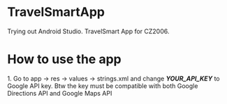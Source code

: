 # TravelSmartApp
Trying out Android Studio. TravelSmart App for CZ2006.

<h1>How to use the app</h1>
1. Go to app -> res -> values -> strings.xml and change <b><i>YOUR_API_KEY</i></b> to Google API key.
Btw the key must be compatible with both Google Directions API and Google Maps API
